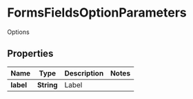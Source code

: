 

# FormsFieldsOptionParameters

Options

## Properties

| Name | Type | Description | Notes |
|------------ | ------------- | ------------- | -------------|
|**label** | **String** | Label |  |



